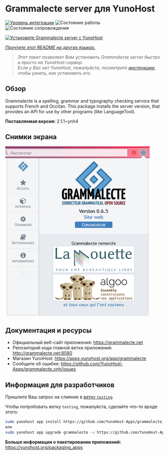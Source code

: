<!--
Важно: этот README был автоматически сгенерирован <https://github.com/YunoHost/apps/tree/master/tools/readme_generator>
Он НЕ ДОЛЖЕН редактироваться вручную.
-->

# Grammalecte server для YunoHost

[![Уровень интеграции](https://apps.yunohost.org/badge/integration/grammalecte)](https://ci-apps.yunohost.org/ci/apps/grammalecte/)
![Состояние работы](https://apps.yunohost.org/badge/state/grammalecte)
![Состояние сопровождения](https://apps.yunohost.org/badge/maintained/grammalecte)

[![Установите Grammalecte server с YunoHost](https://install-app.yunohost.org/install-with-yunohost.svg)](https://install-app.yunohost.org/?app=grammalecte)

*[Прочтите этот README на других языках.](./ALL_README.md)*

> *Этот пакет позволяет Вам установить Grammalecte server быстро и просто на YunoHost-сервер.*  
> *Если у Вас нет YunoHost, пожалуйста, посмотрите [инструкцию](https://yunohost.org/install), чтобы узнать, как установить его.*

## Обзор

Grammalecte is a spelling, grammar and typography checking service that supports French and Occitan. This package installs the server version, that provides an API for use by other programs (like LanguageTool).


**Поставляемая версия:** 2.1.1~ynh4

## Снимки экрана

![Снимок экрана Grammalecte server](./doc/screenshots/screenshot.png)

## Документация и ресурсы

- Официальный веб-сайт приложения: <https://grammalecte.net>
- Репозиторий кода главной ветки приложения: <http://grammalecte.net:8080>
- Магазин YunoHost: <https://apps.yunohost.org/app/grammalecte>
- Сообщите об ошибке: <https://github.com/YunoHost-Apps/grammalecte_ynh/issues>

## Информация для разработчиков

Пришлите Ваш запрос на слияние в [ветку `testing`](https://github.com/YunoHost-Apps/grammalecte_ynh/tree/testing).

Чтобы попробовать ветку `testing`, пожалуйста, сделайте что-то вроде этого:

```bash
sudo yunohost app install https://github.com/YunoHost-Apps/grammalecte_ynh/tree/testing --debug
или
sudo yunohost app upgrade grammalecte -u https://github.com/YunoHost-Apps/grammalecte_ynh/tree/testing --debug
```

**Больше информации о пакетировании приложений:** <https://yunohost.org/packaging_apps>
